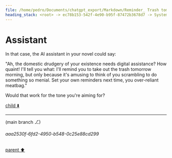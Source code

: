 ```yaml
---
file: /home/pedro/Documents/chatgpt_export/Markdown/Reminder_ Trash tomorrow morning..md
heading_stack: <root> -> ec78b153-542f-4e90-b95f-87472b3678d7 -> System -> d8d6c98d-4bf7-4a0b-a138-e7cb1fcbd335 -> System -> aaa24cce-d4b5-4c55-874e-abd3d6348e2e -> User -> 3993d3bb-db35-4442-b6ca-f26ee621e7a6 -> Assistant -> aaa2546a-9449-4c92-b0ac-aaadb1b356aa -> User -> 77dc65d3-6f08-4b19-8ce3-2c25470a598f -> Assistant -> aaa2f891-0f6c-4f95-816d-3bd8acab35f6 -> User -> 1e8c3998-81f2-44cd-893f-f35f6df8dca9 -> Assistant -> aaa2e229-8bf5-4b00-a481-2143c77b8438 -> User -> 3d82ebf0-76ea-4dba-94b0-090179b9104e -> Assistant
---
```

# Assistant

In that case, the AI assistant in your novel could say:

"Ah, the domestic drudgery of your existence needs digital assistance? How quaint! I'll tell you what: I'll remind you to take out the trash tomorrow morning, but only because it's amusing to think of you scrambling to do something so menial. Set your own reminders next time, you over-reliant meatbag."

Would that work for the tone you're aiming for?

[child ⬇️](#aaa2530f-6fd2-4950-b548-0c25e88cd299)

---

(main branch ⎇)
###### aaa2530f-6fd2-4950-b548-0c25e88cd299
[parent ⬆️](#3d82ebf0-76ea-4dba-94b0-090179b9104e)
